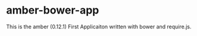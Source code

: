 amber-bower-app
===============

This is the amber (0.12.1) First Applicaiton written with bower and require.js.